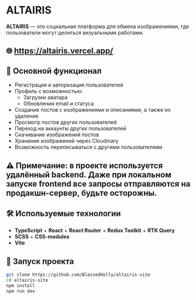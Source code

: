 # ALTAIRIS

**ALTAIRIS** — это социальная платформа для обмена изображениями, где пользователи могут делиться визуальными работами.

## 🌐 https://altairis.vercel.app/

## 🚀 Основной функционал

- Регистрация и авторизация пользователей
- Профиль с возможностью:
  - Загрузки аватара
  - Обновления email и статуса
- Создание постов с изображениями и описаниями, а также их удаление
- Просмотр постов других пользователей
- Переход на аккаунты других пользователей
- Скачивание изображений постов
- Хранение изображений через Cloudinary
- Возможность переписываться с другими пользователями

## ⚠️ Примечание: в проекте используется удалённый backend. Даже при локальном запуске frontend все запросы отправляются на продакшн-сервер, будьте осторожны.

## 🛠️ Используемые технологии

- **TypeScript** + **React** + **React Router** + **Redux Toolkit** + **RTK Query**
- **SCSS** + **CSS-modules**
- **Vite**

## 🔧 Запуск проекта

```bash
git clone https://github.com/BlessedHolly/altairis-site
cd altairis-site
npm install
npm run dev
```
